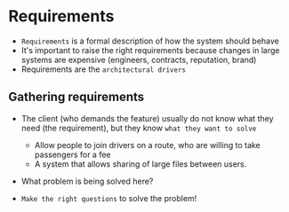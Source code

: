 # Requirements

- `Requirements` is a formal description of how the system should behave
- It's important to raise the right requirements because changes in large systems are expensive (engineers, contracts, reputation, brand)
- Requirements are the `architectural drivers`

## Gathering requirements

- The client (who demands the feature) usually do not know what they need (the requirement), but they know `what they want to solve`
  - Allow people to join drivers on a route, who are willing to take passengers for a fee
  - A system that allows sharing of large files between users.
- What problem is being solved here?

- `Make the right questions` to solve the problem!
